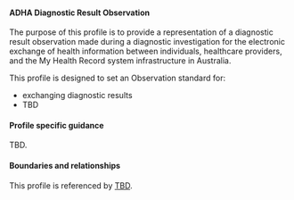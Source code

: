 #### ADHA Diagnostic Result Observation
The purpose of this profile is to provide a representation of a diagnostic result observation made during a diagnostic investigation for the electronic exchange of health information between individuals, healthcare providers, and the My Health Record system infrastructure in Australia.

This profile is designed to set an Observation standard for:
* exchanging diagnostic results
* TBD


#### Profile specific guidance
TBD.


#### Boundaries and relationships
This profile is referenced by 
[TBD](StructureDefinition-TBD-1.html).
